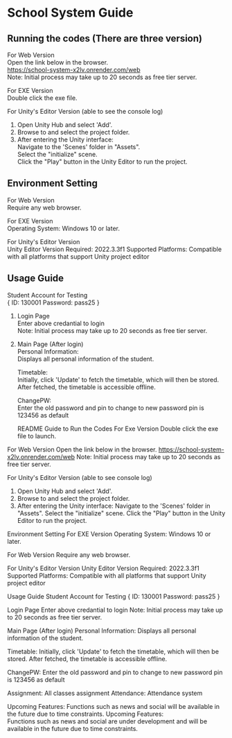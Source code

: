 # School System Guide  
## Running the codes (There are three version)
For Web Version  
   Open the link below in the browser.  
   https://school-system-x2lv.onrender.com/web  
   Note: Initial process may take up to 20 seconds as free tier server.

For EXE Version  
   Double click the exe file.
   
For Unity's Editor Version (able to see the console log)
1. Open Unity Hub and select 'Add'.
2. Browse to and select the project folder.
3. After entering the Unity interface:  
Navigate to the 'Scenes' folder in "Assets".  
Select the "initialize" scene.  
Click the "Play" button in the Unity Editor to run the project.

## Environment Setting  
For Web Version  
Require any web browser.

For EXE Version  
Operating System: Windows 10 or later.

For Unity's Editor Version  
Unity Editor Version Required: 2022.3.3f1
Supported Platforms: Compatible with all platforms that support Unity project editor  

## Usage Guide  
Student Account for Testing  
{
ID: 130001
Password: pass25
}

1. Login Page  
Enter above credantial to login  
Note: Initial process may take up to 20 seconds as free tier server.

2. Main Page (After login)  
   Personal Information:  
   Displays all personal information of the student.

   Timetable:  
   Initially, click 'Update' to fetch the timetable, which will then be stored.
   After fetched, the timetable is accessible offline.

   ChangePW:  
   Enter the old password and pin to change to new password
   pin is 123456 as default

   README
Guide to Run the Codes
For Exe Version
Double click the exe file to launch.

For Web Version
Open the link below in the browser.
https://school-system-x2lv.onrender.com/web
Note: Initial process may take up to 20 seconds as free tier server.

For Unity's Editor Version (able to see console log)
1. Open Unity Hub and select 'Add'.
2. Browse to and select the project folder.
3. After entering the Unity interface:
Navigate to the 'Scenes' folder in "Assets".
Select the "initialize" scene.
Click the "Play" button in the Unity Editor to run the project.

Environment Setting 
For EXE Version
Operating System: Windows 10 or later.

For Web Version
Require any web browser.

For Unity's Editor Version
Unity Editor Version Required: 2022.3.3f1 Supported Platforms: Compatible with all platforms that support Unity project editor

Usage Guide
Student Account for Testing
{ ID: 130001 Password: pass25 }

Login Page
Enter above credantial to login
Note: Initial process may take up to 20 seconds as free tier server.

Main Page (After login)
Personal Information:
Displays all personal information of the student.

Timetable:
Initially, click 'Update' to fetch the timetable, which will then be stored. After fetched, the timetable is accessible offline.

ChangePW:
Enter the old password and pin to change to new password pin is 123456 as default

Assignment: All classes assignment
Attendance: Attendance system

Upcoming Features:
Functions such as news and social will be available in the future due to time constraints.
   Upcoming Features:  
   Functions such as news and social are under development and will be available in the future due to time constraints.

